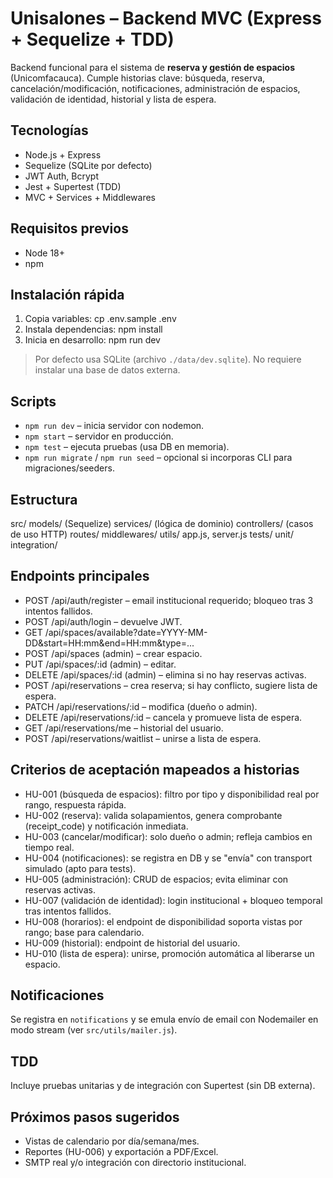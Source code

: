 # Unisalones – Backend MVC (Express + Sequelize + TDD)

Backend funcional para el sistema de **reserva y gestión de espacios** (Unicomfacauca). Cumple historias clave: búsqueda, reserva, cancelación/modificación, notificaciones, administración de espacios, validación de identidad, historial y lista de espera.

## Tecnologías
- Node.js + Express
- Sequelize (SQLite por defecto)
- JWT Auth, Bcrypt
- Jest + Supertest (TDD)
- MVC + Services + Middlewares

## Requisitos previos
- Node 18+
- npm

## Instalación rápida
1. Copia variables:
   cp .env.sample .env
2. Instala dependencias:
   npm install
3. Inicia en desarrollo:
   npm run dev

> Por defecto usa SQLite (archivo `./data/dev.sqlite`). No requiere instalar una base de datos externa.

## Scripts
- `npm run dev` – inicia servidor con nodemon.
- `npm start` – servidor en producción.
- `npm test` – ejecuta pruebas (usa DB en memoria).
- `npm run migrate` / `npm run seed` – opcional si incorporas CLI para migraciones/seeders.

## Estructura
src/
  models/ (Sequelize)
  services/ (lógica de dominio)
  controllers/ (casos de uso HTTP)
  routes/
  middlewares/
  utils/
  app.js, server.js
tests/
  unit/
  integration/

## Endpoints principales
- POST /api/auth/register – email institucional requerido; bloqueo tras 3 intentos fallidos.
- POST /api/auth/login – devuelve JWT.
- GET /api/spaces/available?date=YYYY-MM-DD&start=HH:mm&end=HH:mm&type=...
- POST /api/spaces (admin) – crear espacio.
- PUT /api/spaces/:id (admin) – editar.
- DELETE /api/spaces/:id (admin) – elimina si no hay reservas activas.
- POST /api/reservations – crea reserva; si hay conflicto, sugiere lista de espera.
- PATCH /api/reservations/:id – modifica (dueño o admin).
- DELETE /api/reservations/:id – cancela y promueve lista de espera.
- GET /api/reservations/me – historial del usuario.
- POST /api/reservations/waitlist – unirse a lista de espera.

## Criterios de aceptación mapeados a historias
- HU-001 (búsqueda de espacios): filtro por tipo y disponibilidad real por rango, respuesta rápida.
- HU-002 (reserva): valida solapamientos, genera comprobante (receipt_code) y notificación inmediata.
- HU-003 (cancelar/modificar): solo dueño o admin; refleja cambios en tiempo real.
- HU-004 (notificaciones): se registra en DB y se "envía" con transport simulado (apto para tests).
- HU-005 (administración): CRUD de espacios; evita eliminar con reservas activas.
- HU-007 (validación de identidad): login institucional + bloqueo temporal tras intentos fallidos.
- HU-008 (horarios): el endpoint de disponibilidad soporta vistas por rango; base para calendario.
- HU-009 (historial): endpoint de historial del usuario.
- HU-010 (lista de espera): unirse, promoción automática al liberarse un espacio.

## Notificaciones
Se registra en `notifications` y se emula envío de email con Nodemailer en modo stream (ver `src/utils/mailer.js`).

## TDD
Incluye pruebas unitarias y de integración con Supertest (sin DB externa).

## Próximos pasos sugeridos
- Vistas de calendario por día/semana/mes.
- Reportes (HU-006) y exportación a PDF/Excel.
- SMTP real y/o integración con directorio institucional.

